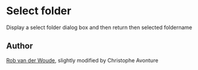 # Select folder

Display a select folder dialog box and then return then selected foldername

## Author 

[Rob van der Woude](http://www.robvanderwoude.com/vbstech_ui_selectfolder.php), slightly modified by Christophe Avonture
